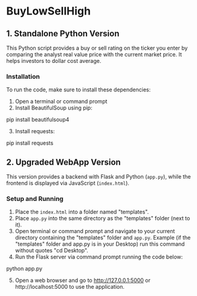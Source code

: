 # BuyLowSellHigh

## 1. Standalone Python Version

This Python script provides a buy or sell rating on the ticker you enter by comparing the analyst real value price with the current market price. It helps investors to dollar cost average.

### Installation

To run the code, make sure to install these dependencies:

1. Open a terminal or command prompt
2. Install BeautifulSoup using pip:

pip install beautifulsoup4


3. Install requests:

pip install requests


## 2. Upgraded WebApp Version

This version provides a backend with Flask and Python (`app.py`), while the frontend is displayed via JavaScript (`index.html`).

### Setup and Running

1. Place the `index.html` into a folder named "templates".
2. Place `app.py` into the same directory as the "templates" folder (next to it).
3. Open terminal or command prompt and navigate to your current directory containing the "templates" folder and `app.py`.
Example (if the "templates" folder and app.py is in your Desktop) run this command without quotes "cd Desktop".
4. Run the Flask server via command prompt running the code below:

python app.py

5. Open a web browser and go to http://127.0.0.1:5000 or http://localhost:5000 to use the application.
